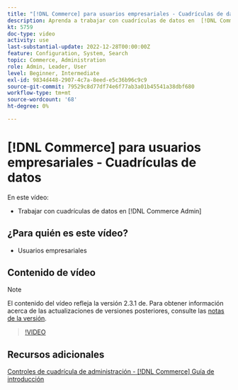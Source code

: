 ```yaml
---
title: "[!DNL Commerce] para usuarios empresariales - Cuadrículas de datos"
description: Aprenda a trabajar con cuadrículas de datos en  [!DNL Commerce Admin].
kt: 5759
doc-type: video
activity: use
last-substantial-update: 2022-12-28T00:00:00Z
feature: Configuration, System, Search
topic: Commerce, Administration
role: Admin, Leader, User
level: Beginner, Intermediate
exl-id: 9834d448-2907-4c7a-8eed-e5c36b96c9c9
source-git-commit: 79529c8d77df74e6f77ab3a01b45541a38dbf680
workflow-type: tm+mt
source-wordcount: '68'
ht-degree: 0%

---
```


# [!DNL Commerce] para usuarios empresariales - Cuadrículas de datos

En este vídeo:

- Trabajar con cuadrículas de datos en [!DNL Commerce Admin]

## ¿Para quién es este vídeo?

- Usuarios empresariales

## Contenido de vídeo

>[!NOTE]
>
>El contenido del vídeo refleja la versión 2.3.1 de. Para obtener información acerca de las actualizaciones de versiones posteriores, consulte las [notas de la versión](https://experienceleague.adobe.com/docs/commerce-operations/release/notes/overview.html).

>[!VIDEO](https://video.tv.adobe.com/v/35960?quality=12&learn=on)

## Recursos adicionales

[Controles de cuadrícula de administración - [!DNL Commerce] Guía de introducción](https://experienceleague.adobe.com/docs/commerce-admin/start/admin/tools/admin-grid-controls.html)
